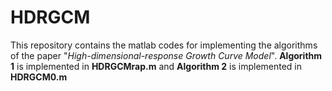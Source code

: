 # HDRGCM
This repository contains the matlab codes for implementing the algorithms of the paper 
"*High-dimensional-response Growth Curve Model*".
**Algorithm 1** is implemented in **HDRGCMrap.m** and **Algorithm 2** is implemented in **HDRGCM0.m**
